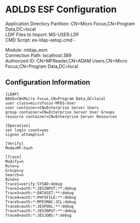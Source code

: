 # ADLDS ESF Configuration

Application Directory Partition: CN=Micro Focus,CN=Program Data,DC=local  
LDIF Files to Import: MS-USER.LDF  
CMD Script: es-ldap-setup.cmd - 

Module: mldap_esm  
Connection Path: localhost:389  
Authorized ID: CN=MFReader,CN=ADAM Users,CN=Micro Focus,CN=Program Data,DC=local  

## Configuration Information
```
[LDAP]
BASE=CN=Micro Focus,CN=Program Data,DC=local
user class=microfocus-MFDS-User
user container=CN=Enterprise Server Users
group container=CN=Enterprise Server User Groups
resource container=CN=Enterprise Server Resources

[Operation]
set login count=yes
signon attempts=3

[Verify]
Mode=MF-hash

[Trace]
Modify=n
Rule=y
Groups=y
Search=n
Bind=n
Trace1=verify:SYSAD:debug
Trace2=auth:*:JESINPUT:**:debug
Trace3=auth:*:DATASET:**:debug
Trace4=auth:*:PHYSFILE:**:debug
Trace5=auth:*:MFESMAC:JCL:debug
Trace6=auth:*:JESPOOL:**:debug
Trace7=auth:*:JESINPUT:**:debug
Trace8=auth:*:JESJOBS:*:debug
```